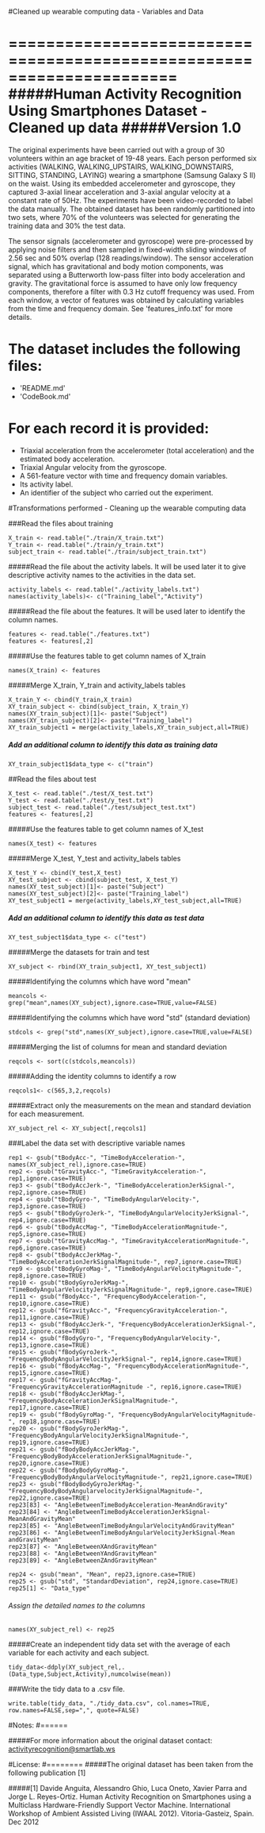 #Cleaned up wearable computing data - Variables and Data

======================================================================
#####Human Activity Recognition Using Smartphones Dataset - Cleaned up data
#####Version 1.0
======================================================================

The original experiments have been carried out with a group of 30 volunteers within an age bracket of 19-48 years. Each person performed six activities (WALKING, WALKING_UPSTAIRS, WALKING_DOWNSTAIRS, SITTING, STANDING, LAYING) wearing a smartphone (Samsung Galaxy S II) on the waist. Using its embedded accelerometer and gyroscope, they captured 3-axial linear acceleration and 3-axial angular velocity at a constant rate of 50Hz. The experiments have been video-recorded to label the data manually. The obtained dataset has been randomly partitioned into two sets, where 70% of the volunteers was selected for generating the training data and 30% the test data. 

The sensor signals (accelerometer and gyroscope) were pre-processed by applying noise filters and then sampled in fixed-width sliding windows of 2.56 sec and 50% overlap (128 readings/window). The sensor acceleration signal, which has gravitational and body motion components, was separated using a Butterworth low-pass filter into body acceleration and gravity. The gravitational force is assumed to have only low frequency components, therefore a filter with 0.3 Hz cutoff frequency was used. From each window, a vector of features was obtained by calculating variables from the time and frequency domain. See 'features_info.txt' for more details. 

The dataset includes the following files:
=========================================

- 'README.md'
- 'CodeBook.md'


For each record it is provided:
=======================================================================

- Triaxial acceleration from the accelerometer (total acceleration) and the estimated body acceleration.
- Triaxial Angular velocity from the gyroscope. 
- A 561-feature vector with time and frequency domain variables. 
- Its activity label. 
- An identifier of the subject who carried out the experiment.




#Transformations performed - Cleaning up the wearable computing data

###Read the files about training
```
X_train <- read.table("./train/X_train.txt")
Y_train <- read.table("./train/y_train.txt")
subject_train <- read.table("./train/subject_train.txt")
```

#####Read the file about the activity labels. It will be used later it to give descriptive activity names to the activities in the data set.
```
activity_labels <- read.table("./activity_labels.txt")
names(activity_labels)<- c("Training_label","Activity")
```
#####Read the file about the features. It will be used later to identify the column names.
```
features <- read.table("./features.txt")
features <- features[,2]
```

#####Use the features table to get column names of X_train
```
names(X_train) <- features
```
#####Merge X_train, Y_train and activity_labels tables

```
X_train_Y <- cbind(Y_train,X_train)
XY_train_subject <- cbind(subject_train, X_train_Y)
names(XY_train_subject)[1]<- paste("Subject")
names(XY_train_subject)[2]<- paste("Training_label")
XY_train_subject1 = merge(activity_labels,XY_train_subject,all=TRUE)
```

##### Add an additional column to identify this data as training data
```
XY_train_subject1$data_type <- c("train")
```
##Read the files about test
```
X_test <- read.table("./test/X_test.txt")
Y_test <- read.table("./test/y_test.txt")
subject_test <- read.table("./test/subject_test.txt")
features <- features[,2]
```
#####Use the features table to get column names of X_test
```
names(X_test) <- features
```

#####Merge X_test, Y_test and activity_labels tables
```
X_test_Y <- cbind(Y_test,X_test)
XY_test_subject <- cbind(subject_test, X_test_Y)
names(XY_test_subject)[1]<- paste("Subject")
names(XY_test_subject)[2]<- paste("Training_label")
XY_test_subject1 = merge(activity_labels,XY_test_subject,all=TRUE)
```

##### Add an additional column to identify this data as test data
```
XY_test_subject1$data_type <- c("test")
```

#####Merge the datasets for train and test
```
XY_subject <- rbind(XY_train_subject1, XY_test_subject1)
```

#####Identifying the columns which have word "mean"
```
meancols <- grep("mean",names(XY_subject),ignore.case=TRUE,value=FALSE)
```

#####Identifying the columns which have word "std" (standard deviation)
```
stdcols <- grep("std",names(XY_subject),ignore.case=TRUE,value=FALSE)
```
#####Merging the list of columns for mean and standard deviation
```
reqcols <- sort(c(stdcols,meancols))
```

#####Adding the identity columns to identify a row
```
reqcols1<- c(565,3,2,reqcols)
```

#####Extract only the measurements on the mean and standard deviation for each measurement. 

```
XY_subject_rel <- XY_subject[,reqcols1]
```

###Label the data set with descriptive variable names
```
rep1 <- gsub("tBodyAcc-", "TimeBodyAcceleration-", names(XY_subject_rel),ignore.case=TRUE)
rep2 <- gsub("tGravityAcc-", "TimeGravityAcceleration-", rep1,ignore.case=TRUE)
rep3 <- gsub("tBodyAccJerk-", "TimeBodyAccelerationJerkSignal-", rep2,ignore.case=TRUE)
rep4 <- gsub("tBodyGyro-", "TimeBodyAngularVelocity-", rep3,ignore.case=TRUE)
rep5 <- gsub("tBodyGyroJerk-", "TimeBodyAngularVelocityJerkSignal-", rep4,ignore.case=TRUE)
rep6 <- gsub("tBodyAccMag-", "TimeBodyAccelerationMagnitude-", rep5,ignore.case=TRUE)
rep7 <- gsub("tGravityAccMag-", "TimeGravityAccelerationMagnitude-", rep6,ignore.case=TRUE)
rep8 <- gsub("tBodyAccJerkMag-", "TimeBodyAccelerationJerkSignalMagnitude-", rep7,ignore.case=TRUE)
rep9 <- gsub("tBodyGyroMag-", "TimeBodyAngularVelocityMagnitude-", rep8,ignore.case=TRUE)
rep10 <- gsub("tBodyGyroJerkMag-", "TimeBodyAngularVelocityJerkSignalMagnitude-", rep9,ignore.case=TRUE)
rep11 <- gsub("fBodyAcc-", "FrequencyBodyAcceleration-", rep10,ignore.case=TRUE)
rep12 <- gsub("fGravityAcc-", "FrequencyGravityAcceleration-", rep11,ignore.case=TRUE)
rep13 <- gsub("fBodyAccJerk-", "FrequencyBodyAccelerationJerkSignal-", rep12,ignore.case=TRUE)
rep14 <- gsub("fBodyGyro-", "FrequencyBodyAngularVelocity-", rep13,ignore.case=TRUE)
rep15 <- gsub("fBodyGyroJerk-", "FrequencyBodyAngularVelocityJerkSignal-", rep14,ignore.case=TRUE)
rep16 <- gsub("fBodyAccMag-", "FrequencyBodyAccelerationMagnitude-", rep15,ignore.case=TRUE)
rep17 <- gsub("fGravityAccMag-", "FrequencyGravityAccelerationMagnitude -", rep16,ignore.case=TRUE)
rep18 <- gsub("fBodyAccJerkMag-", "FrequencyBodyAccelerationJerkSignalMagnitude-", rep17,ignore.case=TRUE)
rep19 <- gsub("fBodyGyroMag-", "FrequencyBodyAngularVelocityMagnitude-", rep18,ignore.case=TRUE)
rep20 <- gsub("fBodyGyroJerkMag-", "FrequencyBodyAngularVelocityJerkSignalMagnitude-", rep19,ignore.case=TRUE)
rep21 <- gsub("fBodyBodyAccJerkMag-", "FrequencyBodyBodyAccelerationJerkSignalMagnitude-", rep20,ignore.case=TRUE)
rep22 <- gsub("fBodyBodyGyroMag-", "FrequencyBodyBodyAngularVelocityMagnitude-", rep21,ignore.case=TRUE)
rep23 <- gsub("fBodyBodyGyroJerkMag-", "FrequencyBodyBodyAngularvelocityJerkSignalMagnitude-", rep22,ignore.case=TRUE)
rep23[83] <- "AngleBetweenTimeBodyAcceleration-MeanAndGravity"                                                 
rep23[84] <- "AngleBetweenTimeBodyAccelerationJerkSignal-MeanAndGravityMean"                                        
rep23[85] <- "AngleBetweenTimeBodyAngularVelocityAndGravityMean"                                            
rep23[86] <- "AngleBetweenTimeBodyAngularVelocityJerkSignal-Mean andGravityMean"                                        
rep23[87] <- "AngleBetweenXAndGravityMean"                                                        
rep23[88] <- "AngleBetweenYAndGravityMean"                                                        
rep23[89] <- "AngleBetweenZAndGravityMean" 

rep24 <- gsub("mean", "Mean", rep23,ignore.case=TRUE)
rep25 <- gsub("std", "StandardDeviation", rep24,ignore.case=TRUE)
rep25[1] <- "Data_type"
```

###### Assign the detailed names to the columns
```
names(XY_subject_rel) <- rep25
```
#####Create an independent tidy data set with the average of each variable for each activity and each subject.
```
tidy_data<-ddply(XY_subject_rel,.(Data_type,Subject,Activity),numcolwise(mean))
```
###Write the tidy data to a .csv file.
```
write.table(tidy_data, "./tidy_data.csv", col.names=TRUE, row.names=FALSE,sep=",", quote=FALSE)
```

#Notes: 
#======

#####For more information about the original dataset contact: activityrecognition@smartlab.ws

#License:
#========
#####The original dataset has been taken from the following publication [1] 

#####[1] Davide Anguita, Alessandro Ghio, Luca Oneto, Xavier Parra and Jorge L. Reyes-Ortiz. Human Activity Recognition on Smartphones using a Multiclass Hardware-Friendly Support Vector Machine. International Workshop of Ambient Assisted Living (IWAAL 2012). Vitoria-Gasteiz, Spain. Dec 2012
